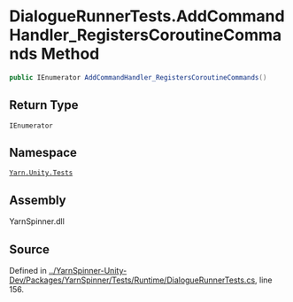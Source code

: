 # DialogueRunnerTests.AddCommandHandler_RegistersCoroutineCommands Method


```csharp
public IEnumerator AddCommandHandler_RegistersCoroutineCommands()
```

## Return Type
`IEnumerator`


## Namespace
[`Yarn.Unity.Tests`](/api/csharp/yarn.unity.tests/README.md)

## Assembly
YarnSpinner.dll

## Source
Defined in [../YarnSpinner-Unity-Dev/Packages/YarnSpinner/Tests/Runtime/DialogueRunnerTests.cs](https://github.com/YarnSpinnerTool/YarnSpinner-Unity//blob/develop/Tests/Runtime/DialogueRunnerTests.cs#L156), line 156.
